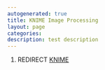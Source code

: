 ```yaml
---
autogenerated: true
title: KNIME Image Processing
layout: page
categories: 
description: test description
---
```


1.  REDIRECT [KNIME](KNIME)
